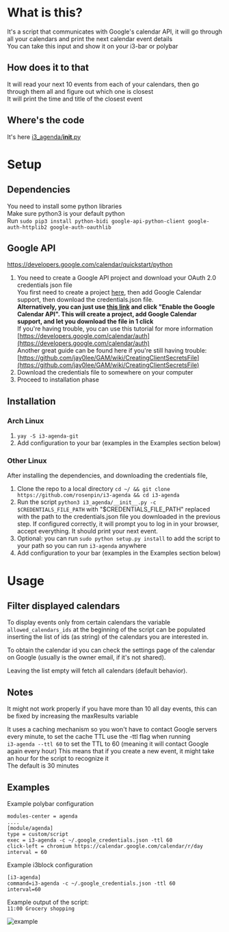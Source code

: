 # What is this?
It's a script that communicates with Google's calendar API, it will go through all your calendars and print the next calendar event details  
You can take this input and show it on your i3-bar or polybar  

## How does it to that
It will read your next 10 events from each of your calendars, then go through them all and figure out which one is closest  
It will print the time and title of the closest event  

## Where's the code
It's here [i3_agenda/__init__.py](i3_agenda/__init__.py)

# Setup

## Dependencies
You need to install some python libraries  
Make sure python3 is your default python  
Run `sudo pip3 install python-bidi google-api-python-client google-auth-httplib2 google-auth-oauthlib`  

## Google API
https://developers.google.com/calendar/quickstart/python

1. You need to create a Google API project and download your OAuth 2.0 credentials json file   
You first need to create a project [here](https://console.developers.google.com/apis/credentials), then add Google Calendar support, then download the credentials.json file.  
**Alternatively, you can just use [this link](https://developers.google.com/calendar/quickstart/python) and click "Enable the Google Calendar API". This will create a project, add Google Calendar support, and let you download the file in 1 click**  
If you're having trouble, you can use this tutorial for more information [https://developers.google.com/calendar/auth](https://developers.google.com/calendar/auth)  
Another great guide can be found here if you're still having trouble: [https://github.com/jay0lee/GAM/wiki/CreatingClientSecretsFile](https://github.com/jay0lee/GAM/wiki/CreatingClientSecretsFile)
2. Download the credentials file to somewhere on your computer  
3. Proceed to installation phase

## Installation

### Arch Linux
1. `yay -S i3-agenda-git`
2. Add configuration to your bar (examples in the Examples section below)

### Other Linux
After installing the dependencies, and downloading the credentials file,  
1. Clone the repo to a local directory `cd ~/ && git clone https://github.com/rosenpin/i3-agenda && cd i3-agenda`
3. Run the script `python3 i3_agenda/__init__.py -c $CREDENTIALS_FILE_PATH` with "$CREDENTIALS_FILE_PATH" replaced with the path to the credentials.json file you downloaded in the previous step. If configured correctly, it will prompt you to log in in your browser, accept everything. It should print your next event.   
4. Optional: you can run `sudo python setup.py install` to add the script to your path so you can run `i3-agenda` anywhere
5. Add configuration to your bar (examples in the Examples section below)

# Usage
## Filter displayed calendars

To display events only from certain calendars the variable `allowed_calendars_ids` at the beginning of the script can be populated inserting the list of ids (as string) of the calendars you are interested in.

To obtain the calendar id you can check the settings page of the calendar on Google (usually is the owner email, if it's not shared).

Leaving the list empty will fetch all calendars (default behavior).

## Notes
It might not work properly if you have more than 10 all day events, this can be fixed by increasing the maxResults variable    

It uses a caching mechanism so you won't have to contact Google servers every minute, to set the cache TTL use the -ttl flag when running  
`i3-agenda --ttl 60` to set the TTL to 60 (meaning it will contact Google again every hour)
This means that if you create a new event, it might take an hour for the script to recognize it  
The default is 30 minutes

## Examples
Example polybar configuration  
```
modules-center = agenda
....
[module/agenda]
type = custom/script
exec = i3-agenda -c ~/.google_credentials.json -ttl 60
click-left = chromium https://calendar.google.com/calendar/r/day
interval = 60
```  

Example i3block configuration
```
[i3-agenda]
command=i3-agenda -c ~/.google_credentials.json -ttl 60
interval=60
```  


Example output of the script:  
```11:00 Grocery shopping```


![example](art/screenshot.png)
